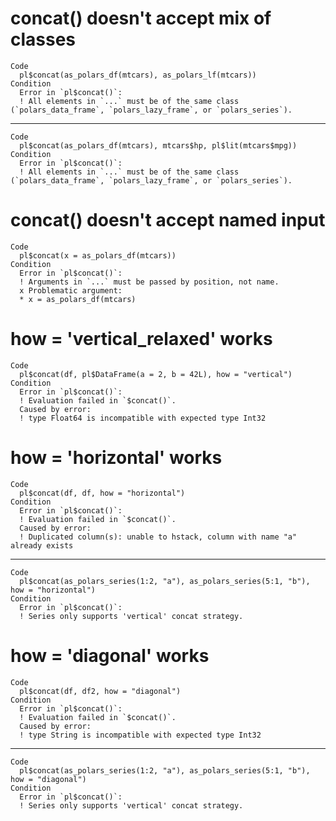 # concat() doesn't accept mix of classes

    Code
      pl$concat(as_polars_df(mtcars), as_polars_lf(mtcars))
    Condition
      Error in `pl$concat()`:
      ! All elements in `...` must be of the same class (`polars_data_frame`, `polars_lazy_frame`, or `polars_series`).

---

    Code
      pl$concat(as_polars_df(mtcars), mtcars$hp, pl$lit(mtcars$mpg))
    Condition
      Error in `pl$concat()`:
      ! All elements in `...` must be of the same class (`polars_data_frame`, `polars_lazy_frame`, or `polars_series`).

# concat() doesn't accept named input

    Code
      pl$concat(x = as_polars_df(mtcars))
    Condition
      Error in `pl$concat()`:
      ! Arguments in `...` must be passed by position, not name.
      x Problematic argument:
      * x = as_polars_df(mtcars)

# how = 'vertical_relaxed' works

    Code
      pl$concat(df, pl$DataFrame(a = 2, b = 42L), how = "vertical")
    Condition
      Error in `pl$concat()`:
      ! Evaluation failed in `$concat()`.
      Caused by error:
      ! type Float64 is incompatible with expected type Int32

# how = 'horizontal' works

    Code
      pl$concat(df, df, how = "horizontal")
    Condition
      Error in `pl$concat()`:
      ! Evaluation failed in `$concat()`.
      Caused by error:
      ! Duplicated column(s): unable to hstack, column with name "a" already exists

---

    Code
      pl$concat(as_polars_series(1:2, "a"), as_polars_series(5:1, "b"), how = "horizontal")
    Condition
      Error in `pl$concat()`:
      ! Series only supports 'vertical' concat strategy.

# how = 'diagonal' works

    Code
      pl$concat(df, df2, how = "diagonal")
    Condition
      Error in `pl$concat()`:
      ! Evaluation failed in `$concat()`.
      Caused by error:
      ! type String is incompatible with expected type Int32

---

    Code
      pl$concat(as_polars_series(1:2, "a"), as_polars_series(5:1, "b"), how = "diagonal")
    Condition
      Error in `pl$concat()`:
      ! Series only supports 'vertical' concat strategy.

